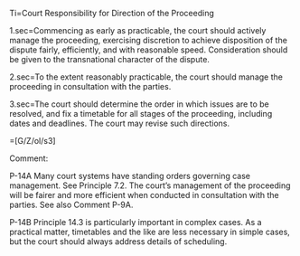 Ti=Court Responsibility for Direction of the Proceeding

1.sec=Commencing as early as practicable, the court should actively manage the proceeding, exercising discretion to achieve disposition of the dispute fairly, efficiently, and with reasonable speed. Consideration should be given to the transnational character of the dispute.

2.sec=To the extent reasonably practicable, the court should manage the proceeding in consultation with the parties.

3.sec=The court should determine the order in which issues are to be resolved, and fix a timetable for all stages of the proceeding, including dates and deadlines. The court may revise such directions.

=[G/Z/ol/s3]

Comment:

P-14A Many court systems have standing orders governing case management. See Principle 7.2. The court’s management of the proceeding will be fairer and more efficient when conducted in consultation with the parties. See also Comment P-9A.

P-14B Principle 14.3 is particularly important in complex cases. As a practical matter, timetables and the like are less necessary in simple cases, but the court should always address details of scheduling.

